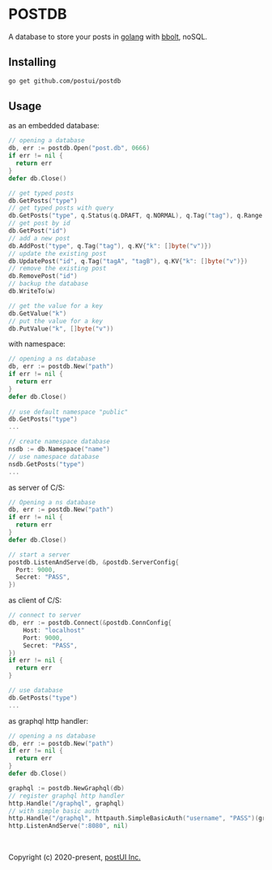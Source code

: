 # POSTDB

A database to store your posts in [golang](https://golang.org) with [bbolt](https://github.com/etcd-io/bbolt), noSQL.

## Installing
```bash
go get github.com/postui/postdb
``` 

## Usage
as an embedded database:
```go
// opening a database
db, err := postdb.Open("post.db", 0666)
if err != nil {
  return err
}
defer db.Close()

// get typed posts
db.GetPosts("type")
// get typed posts with query
db.GetPosts("type", q.Status(q.DRAFT, q.NORMAL), q.Tag("tag"), q.Range(0, 100), q.SortBy("crtime", q.DESC))
// get post by id
db.GetPost("id")
// add a new post
db.AddPost("type", q.Tag("tag"), q.KV{"k": []byte("v")})
// update the existing post
db.UpdatePost("id", q.Tag("tagA", "tagB"), q.KV{"k": []byte("v")})
// remove the existing post
db.RemovePost("id")
// backup the database
db.WriteTo(w)

// get the value for a key
db.GetValue("k")
// put the value for a key
db.PutValue("k", []byte("v"))
```

with namespace:
```go
// opening a ns database
db, err := postdb.New("path")
if err != nil {
  return err
}
defer db.Close()
 
// use default namespace "public"
db.GetPosts("type")
...

// create namespace database
nsdb := db.Namespace("name")
// use namespace database
nsdb.GetPosts("type")
...
```

as server of C/S:

```go
// Opening a ns database
db, err := postdb.New("path")
if err != nil {
  return err
}
defer db.Close()

// start a server
postdb.ListenAndServe(db, &postdb.ServerConfig{
  Port: 9000,
  Secret: "PASS",
})
```

as client of C/S:

```go
// connect to server
db, err := postdb.Connect(&postdb.ConnConfig{
    Host: "localhost"
    Port: 9000,
    Secret: "PASS",
})
if err != nil {
  return err
}

// use database
db.GetPosts("type")
...
```


as graphql http handler:

```go
// opening a ns database
db, err := postdb.New("path")
if err != nil {
  return err
}
defer db.Close()

graphql := postdb.NewGraphql(db)
// register graphql http handler
http.Handle("/graphql", graphql)
// with simple basic auth
http.Handle("/graphql", httpauth.SimpleBasicAuth("username", "PASS")(graphql))
http.ListenAndServe(":8080", nil)
```
<br/>

Copyright (c) 2020-present, [postUI Inc.](https://postui.com)
